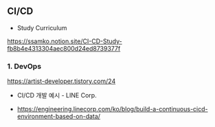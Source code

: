 ## CI/CD

- Study Curriculum

https://ssamko.notion.site/CI-CD-Study-fb8b4e4313304aec800d24ed8739377f

### 1. DevOps

https://artist-developer.tistory.com/24

- CI/CD 개발 예시 - LINE Corp.

- https://engineering.linecorp.com/ko/blog/build-a-continuous-cicd-environment-based-on-data/
